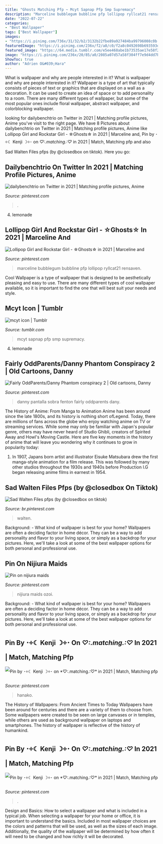 ```yaml
---
title: "Ghosts Matching Pfp ~ Mcyt Sapnap Pfp Smp Supremacy"
description: "Marceline bubblegum bubbline pfp lollipop ryllcat21 rensaven"
date: "2022-07-22"
categories:
- "Best Wallpaper"
tags: ["Best Wallpaper"]
images:
- "https://i.pinimg.com/736x/31/32/b2/3132b22fbe89a927484ba99796008c0b.jpg"
featuredImage: "https://i.pinimg.com/236x/f2/a8/c0/f2a8c0492698b693593d784e12aa6828.jpg"
featured_image: "https://64.media.tumblr.com/e5ee468abe1b73535ae17e58f23d8cba/f00170a3451cb30d-37/s500x750/d11e37fdf7a50deb337a59dfe0ab8fc081c31ff5.png"
image: "https://i.pinimg.com/236x/20/85/a0/2085a07d57a58f304ff7e9d4dd7b314c.jpg?nii=t"
ShowToc: true
author: "Adrien O&#039;Hara"
---
```



What is wallpaper and why are people interested in it?
What is wallpaper and why are people interested in it?
Wallpaper is a type of art that typically consists of pieces of text or graphics that are displayed on a wall as a decoration. It can be used to create an idea of space or to add personality to a room. There are many different types of wallpaper, but some of the most popular ones include floral wallpaper, abstract wallpaper, and colorblocking wallpaper.

	

		
looking for dailybenchtrio on Twitter in 2021 | Matching profile pictures, Anime you've visit to the right page. We have 8 Pictures about dailybenchtrio on Twitter in 2021 | Matching profile pictures, Anime like Lollipop Girl and Rockstar Girl - ☆Ghosts☆ in 2021 | Marceline and, Pin by ･༓☾ Kenji ☽༓･ on *♡:.matching.:♡* in 2021 | Match, Matching pfp and also Sad Walten Files pfps (by @closedbox on tiktok). Here you go:
		
    
## Dailybenchtrio On Twitter In 2021 | Matching Profile Pictures, Anime

<img loading=lazy src="https://i.pinimg.com/originals/37/46/6c/37466cc5a8bf3ea23b5849756f36637b.jpg" onerror="this.onerror=null;this.src='https://tse1.mm.bing.net/th?id=OIP.FTLNxMApaYFzTXURRi0BoAHaHa&amp;pid=15.1';" alt="dailybenchtrio on Twitter in 2021 | Matching profile pictures, Anime">

_Source: pinterest.com_

>. 

	

4. lemonade 

    
## Lollipop Girl And Rockstar Girl - ☆Ghosts☆ In 2021 | Marceline And

<img loading=lazy src="https://i.pinimg.com/originals/74/0e/ed/740eed188aa910a597bfd110c1ed0b7e.png" onerror="this.onerror=null;this.src='https://tse1.mm.bing.net/th?id=OIP.-6RRHW0VBSspQ9jl0b7P4gHaF7&amp;pid=15.1';" alt="Lollipop Girl and Rockstar Girl - ☆Ghosts☆ in 2021 | Marceline and">

_Source: pinterest.com_

>marceline bubblegum bubbline pfp lollipop ryllcat21 rensaven. 

	

Cool Wallpaper is a type of wallpaper that is designed to be aesthetically pleasing and easy to use. There are many different types of cool wallpaper available, so it is important to find the one that will best suit your needs and style.

    
## Mcyt Icon | Tumblr

<img loading=lazy src="https://64.media.tumblr.com/e5ee468abe1b73535ae17e58f23d8cba/f00170a3451cb30d-37/s500x750/d11e37fdf7a50deb337a59dfe0ab8fc081c31ff5.png" onerror="this.onerror=null;this.src='https://tse1.mm.bing.net/th?id=OIP.txe7c5eYUVyJiPyzhaIIMQHaG_&amp;pid=15.1';" alt="mcyt icon | Tumblr">

_Source: tumblr.com_

>mcyt sapnap pfp smp supremacy. 

	

4. lemonade 

    
## Fairly OddParents/Danny Phantom Conspiracy 2 | Old Cartoons, Danny

<img loading=lazy src="https://i.pinimg.com/236x/63/24/c9/6324c979a9bcbaea996b71ef07b1f972.jpg?nii=t" onerror="this.onerror=null;this.src='https://tse3.mm.bing.net/th?id=OIP.v2056dngNfv1nV1l2LTFWwAAAA&amp;pid=15.1';" alt="Fairly OddParents/Danny Phantom conspiracy 2 | Old cartoons, Danny">

_Source: pinterest.com_

>danny pantalla sobra fenton fairly oddparents dany. 

	

The History of Anime: From Manga to Animation
Anime has been around since the late 1800s, and its history is nothing short ofLegend. Today, there are millions of fans across the globe who enjoy watching anime on TV or streaming services. While some may only be familiar with Japan's popular genre, others may have never heard of Studio Ghibli, creators of Spirited Away and Howl's Moving Castle. Here are five key moments in the history of anime that will leave you wondering why it continues to grow in popularity today:
1) In 1907, Japans born artist and illustrator Eisuke Matsubara drew the first manga-style animation for a film release. This was followed by many other studios throughout the 1930s and 1940s before Production I.G began releasing anime films in earnest in 1954.

    
## Sad Walten Files Pfps (by @closedbox On Tiktok)

<img loading=lazy src="https://i.pinimg.com/236x/f2/a8/c0/f2a8c0492698b693593d784e12aa6828.jpg" onerror="this.onerror=null;this.src='https://tse3.mm.bing.net/th?id=OIP.060pCJusT7VQ9C7rbTpXCQAAAA&amp;pid=15.1';" alt="Sad Walten Files pfps (by @closedbox on tiktok)">

_Source: br.pinterest.com_

>walten. 

	

Background: - What kind of wallpaper is best for your home?
Wallpapers are often a deciding factor in home décor. They can be a way to add personality and flavor to your living space, or simply as a backdrop for your pictures. Here, we'll take a look at some of the best wallpaper options for both personal and professional use.

    
## Pin On Nijiura Maids

<img loading=lazy src="https://i.pinimg.com/736x/31/32/b2/3132b22fbe89a927484ba99796008c0b.jpg" onerror="this.onerror=null;this.src='https://tse1.mm.bing.net/th?id=OIP.1CRNykNf2ZZuReJyhh5X0QHaH7&amp;pid=15.1';" alt="Pin on nijiura maids">

_Source: pinterest.com_

>nijiura maids ozoi. 

	

Background: - What kind of wallpaper is best for your home?
Wallpapers are often a deciding factor in home décor. They can be a way to add personality and flavor to your living space, or simply as a backdrop for your pictures. Here, we'll take a look at some of the best wallpaper options for both personal and professional use.

    
## Pin By ･༓☾ Kenji ☽༓･ On *♡:.matching.:♡* In 2021 | Match, Matching Pfp

<img loading=lazy src="https://i.pinimg.com/236x/20/85/a0/2085a07d57a58f304ff7e9d4dd7b314c.jpg?nii=t" onerror="this.onerror=null;this.src='https://tse1.mm.bing.net/th?id=OIP.oZvbdzBZ9YlLJ2DRLprAPAAAAA&amp;pid=15.1';" alt="Pin by ･༓☾ Kenji ☽༓･ on *♡:.matching.:♡* in 2021 | Match, Matching pfp">

_Source: pinterest.com_

>hanako. 

	

The History of Wallpapers: From Ancient Times to Today
Wallpapers have been around for centuries and there are a variety of them to choose from. Some wallpapers were created to be seen on large canvases or in temples, while others are used as background wallpaper on laptops and smartphones. The history of wallpaper is reflective of the history of humankind.

    
## Pin By ･༓☾ Kenji ☽༓･ On *♡:.matching.:♡* In 2021 | Match, Matching Pfp

<img loading=lazy src="https://i.pinimg.com/736x/1c/5f/73/1c5f73ebeb729605a777f40f6a66baae.jpg" onerror="this.onerror=null;this.src='https://tse4.mm.bing.net/th?id=OIP.AgE9D2doame72yDm6SG9xAHaHa&amp;pid=15.1';" alt="Pin by ･༓☾ Kenji ☽༓･ on *♡:.matching.:♡* in 2021 | Match, Matching pfp">

_Source: pinterest.com_

>. 

	

Design and Basics: How to select a wallpaper and what is included in a typical job.
When selecting a wallpaper for your home or office, it is important to understand the basics. Included in most wallpaper choices are the colors and patterns that will be used, as well as the sizes of each image. Additionally, the quality of the wallpaper will be determined by how often it will need to be changed and how richly it will be decorated.

